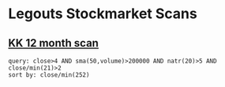 # Legouts Stockmarket Scans

## [KK 12 month scan](scans/Alter_Schwede_12M__interactive.html)



``` 
query: close>4 AND sma(50,volume)>200000 AND natr(20)>5 AND close/min(21)>2
sort by: close/min(252)
```
